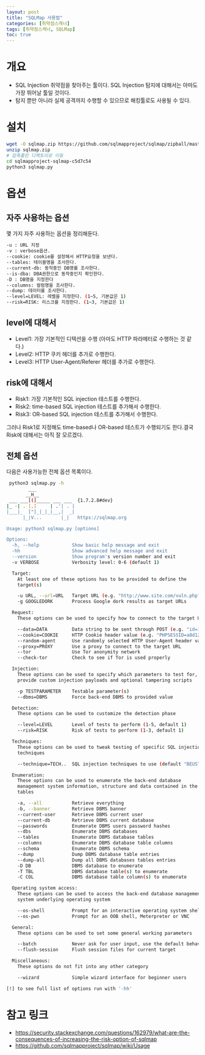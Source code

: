 ```yaml
---
layout: post
title: "SQLMap 사용법"
categories: [취약점스캐너]
tags: [취약점스캐너, SQLMap]
toc: true
---
```


# 개요
- SQL Injection 취약점을 찾아주는 툴이다. SQL Injection 탐지에 대해서는 아마도 가장 뛰어날 툴일 것이다. 
- 탐지 뿐만 아니라 실제 공격까지 수행할 수 있으므로 해킹툴로도 사용될 수 있다. 

# 설치
```sh
wget -O sqlmap.zip https://github.com/sqlmapproject/sqlmap/zipball/master
unzip sqlmap.zip
# 압축풀린 디렉토리로 이동 
cd sqlmapproject-sqlmap-c5d7c54
python3 sqlmap.py 
```

# 옵션 
## 자주 사용하는 옵션
몇 가지 자주 사용하는 옵션을 정리해둔다. 

```sh
-u : URL 지정
-v : verbose옵션. 
--cookie: cookie를 설정해서 HTTP요청을 보낸다. 
--tables: 테이블명을 조사한다. 
--current-db: 동작중인 DB명를 조사한다. 
--is-dba: DBA권한으로 동작중인지 확인한다. 
-D : DB명을 지정한다
--columns: 컬럼명을 조사한다.
--dump: 데이터를 조사한다. 
--level=LEVEL: 레벨을 지정한다. (1~5, 기본값은 1)
--risk=RISK: 리스크를 지정한다. (1~3, 기본값은 1)
```

## level에 대해서
- Level1: 가장 기본적인 디텍션을 수행 (아마도 HTTP 파라메터로 수행하는 것 같다.)
- Level2: HTTP 쿠키 헤더를 추가로 수행한다. 
- Level3: HTTP User-Agent/Referer 헤더를 추가로 수행한다. 

## risk에 대해서 
- Risk1: 가장 기본적인 SQL injection 테스트를 수행한다. 
- Risk2: time-based SQL injection 테스트를 추가해서 수행한다. 
- Risk3: OR-based SQL injection 테스트를 추가해서 수행한다. 

그러나 Risk1로 지정해도 time-based나 OR-based 테스트가 수행되기도 한다.결국 Risk에 대해서는 아직 잘 모르겠다. 

## 전체 옵션

다음은 사용가능한 전체 옵션 목록이다. 

```sh
 python3 sqlmap.py -h
        ___
       __H__
 ___ ___[(]_____ ___ ___  {1.7.2.8#dev}
|_ -| . [,]     | .'| . |
|___|_  ["]_|_|_|__,|  _|
      |_|V...       |_|   https://sqlmap.org

Usage: python3 sqlmap.py [options]

Options:
  -h, --help            Show basic help message and exit
  -hh                   Show advanced help message and exit
  --version             Show program's version number and exit
  -v VERBOSE            Verbosity level: 0-6 (default 1)

  Target:
    At least one of these options has to be provided to define the
    target(s)

    -u URL, --url=URL   Target URL (e.g. "http://www.site.com/vuln.php?id=1")
    -g GOOGLEDORK       Process Google dork results as target URLs

  Request:
    These options can be used to specify how to connect to the target URL

    --data=DATA         Data string to be sent through POST (e.g. "id=1")
    --cookie=COOKIE     HTTP Cookie header value (e.g. "PHPSESSID=a8d127e..")
    --random-agent      Use randomly selected HTTP User-Agent header value
    --proxy=PROXY       Use a proxy to connect to the target URL
    --tor               Use Tor anonymity network
    --check-tor         Check to see if Tor is used properly

  Injection:
    These options can be used to specify which parameters to test for,
    provide custom injection payloads and optional tampering scripts

    -p TESTPARAMETER    Testable parameter(s)
    --dbms=DBMS         Force back-end DBMS to provided value

  Detection:
    These options can be used to customize the detection phase

    --level=LEVEL       Level of tests to perform (1-5, default 1)
    --risk=RISK         Risk of tests to perform (1-3, default 1)

  Techniques:
    These options can be used to tweak testing of specific SQL injection
    techniques

    --technique=TECH..  SQL injection techniques to use (default "BEUSTQ")

  Enumeration:
    These options can be used to enumerate the back-end database
    management system information, structure and data contained in the
    tables

    -a, --all           Retrieve everything
    -b, --banner        Retrieve DBMS banner
    --current-user      Retrieve DBMS current user
    --current-db        Retrieve DBMS current database
    --passwords         Enumerate DBMS users password hashes
    --dbs               Enumerate DBMS databases
    --tables            Enumerate DBMS database tables
    --columns           Enumerate DBMS database table columns
    --schema            Enumerate DBMS schema
    --dump              Dump DBMS database table entries
    --dump-all          Dump all DBMS databases tables entries
    -D DB               DBMS database to enumerate
    -T TBL              DBMS database table(s) to enumerate
    -C COL              DBMS database table column(s) to enumerate

  Operating system access:
    These options can be used to access the back-end database management
    system underlying operating system

    --os-shell          Prompt for an interactive operating system shell
    --os-pwn            Prompt for an OOB shell, Meterpreter or VNC

  General:
    These options can be used to set some general working parameters

    --batch             Never ask for user input, use the default behavior
    --flush-session     Flush session files for current target

  Miscellaneous:
    These options do not fit into any other category

    --wizard            Simple wizard interface for beginner users

[!] to see full list of options run with '-hh'

```

# 참고 링크 
- https://security.stackexchange.com/questions/162979/what-are-the-consequences-of-increasing-the-risk-option-of-sqlmap
- https://github.com/sqlmapproject/sqlmap/wiki/Usage
